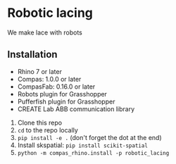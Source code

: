 # Robotic lacing

We make lace with robots

## Installation
- Rhino 7 or later
- Compas: 1.0.0 or later
- CompasFab: 0.16.0 or later
- Robots plugin for Grasshopper
- Pufferfish plugin for Grasshopper
- CREATE Lab ABB communication library

1. Clone this repo
2. `cd` to the repo locally
3. `pip install -e .` (don't forget the dot at the end)
4. Install skspatial: `pip install scikit-spatial`
5. `python -m compas_rhino.install -p robotic_lacing`
